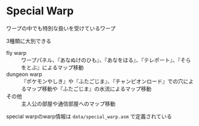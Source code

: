 # Special Warp

ワープの中でも特別な扱いを受けているワープ

3種類に大別できる

<dl>
  <dt>fly warp</dt>
  <dd>ワープパネル、『あなぬけのひも』、『あなをほる』、『テレポート』、『そらをとぶ』によるマップ移動</dd>
  <dt>dungeon warp</dt>
  <dd>『ポケモンやしき』や『ふたごじま』、『チャンピオンロード』での穴によるマップ移動や『ふたごじま』の水流によるマップ移動</dd>
  <dt>その他</dt>
  <dd>主人公の部屋や通信部屋へのマップ移動</dd>
</dl>

special warpのwarp情報は `data/special_warp.asm` で定義されている

